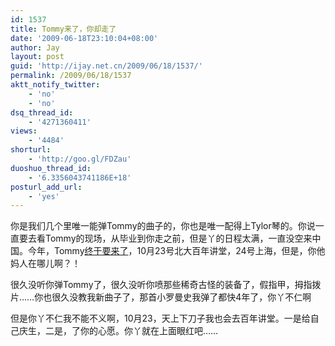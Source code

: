 ```yaml
---
id: 1537
title: Tommy来了，你却走了
date: '2009-06-18T23:10:04+08:00'
author: Jay
layout: post
guid: 'http://ijay.net.cn/2009/06/18/1537/'
permalink: /2009/06/18/1537
aktt_notify_twitter:
    - 'no'
    - 'no'
dsq_thread_id:
    - '4271360411'
views:
    - '4484'
shorturl:
    - 'http://goo.gl/FDZau'
duoshuo_thread_id:
    - '6.3356043741186E+18'
posturl_add_url:
    - 'yes'
---
```


你是我们几个里唯一能弹Tommy的曲子的，你也是唯一配得上Tylor琴的。你说一直要去看Tommy的现场，从毕业到你走之前，但是丫的日程太满，一直没空来中国。今年，Tommy<a href="http://tommyemmanuel.com/tour-dates/index.asp?offset=45" target="_blank">终于要来了</a>，10月23号北大百年讲堂，24号上海，但是，你他妈人在哪儿啊？！

很久没听你弹Tommy了，很久没听你喷那些稀奇古怪的装备了，假指甲，拇指拨片……你也很久没教我新曲子了，那首小罗曼史我弹了都快4年了，你丫不仁啊

但是你丫不仁我不能不义啊，10月23，天上下刀子我也会去百年讲堂。一是给自己庆生，二是，了你的心愿。你丫就在上面眼红吧……